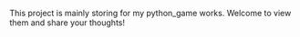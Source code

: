This project is mainly storing for my python_game works.
Welcome to view them and share your thoughts! 
